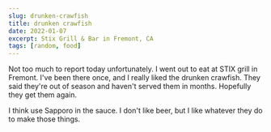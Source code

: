 ```yaml
---
slug: drunken-crawfish
title: drunken crawfish
date: 2022-01-07
excerpt: Stix Grill & Bar in Fremont, CA
tags: [random, food]
---
```


Not too much to report today unfortunately. I went out to eat at STIX grill in Fremont. I've been there once, and I really liked the drunken crawfish. They said they're out of season and haven't served them in months. Hopefully they get them again.

I think use Sapporo in the sauce. I don't like beer, but I like whatever they do to make those things.
